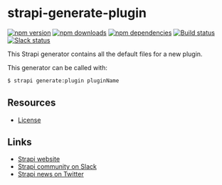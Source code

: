 # strapi-generate-plugin

[![npm version](https://img.shields.io/npm/v/strapi-generate-plugin.svg)](https://www.npmjs.org/package/strapi-generate-plugin)
[![npm downloads](https://img.shields.io/npm/dm/strapi-generate-plugin.svg)](https://www.npmjs.org/package/strapi-generate-plugin)
[![npm dependencies](https://david-dm.org/strapi/strapi-generate-plugin.svg)](https://david-dm.org/strapi/strapi-generate-plugin)
[![Build status](https://travis-ci.org/strapi/strapi-generate-plugin.svg?branch=master)](https://travis-ci.org/strapi/strapi-generate-plugin)
[![Slack status](https://slack.strapi.io/badge.svg)](https://slack.strapi.io)

This Strapi generator contains all the default files for a new plugin.

This generator can be called with:

```bash
$ strapi generate:plugin pluginName
```

## Resources

- [License](LICENSE)

## Links

- [Strapi website](https://strapi.io/)
- [Strapi community on Slack](https://slack.strapi.io)
- [Strapi news on Twitter](https://twitter.com/strapijs)
